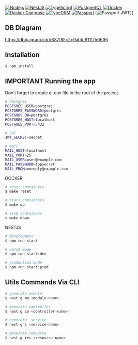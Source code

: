 [![Nodejs](https://img.shields.io/badge/Node.js-12.16.1-pink)](https://nodejs.org/en/)
[![NestJS](https://img.shields.io/badge/NestJS-7.0.0-blue)](https://nestjs.com/)
[![TypeScript](https://img.shields.io/badge/TypeScript-3.9.7-red)](https://www.typescriptlang.org/)
[![PostgreSQL](https://img.shields.io/badge/PostgreSQL-12.2-purple)](https://www.postgresql.org/)
[![Docker](https://img.shields.io/badge/Docker-19.03.8-grey)](https://www.docker.com/)
[![Docker Compose](https://img.shields.io/badge/Docker%20Compose-1.25.5-green)](https://docs.docker.com/compose/)
[![TypeORM](https://img.shields.io/badge/TypeORM-0.2.24-cyan)](https://typeorm.io/#/)
[![Passport](https://img.shields.io/badge/Passport-0.4.1-black)](http://www.passportjs.org/)
[![Passport JWT](https://img.shields.io/badge/Passport%20JWT-4.0.0-magenta)](


## DB Diagram
https://dbdiagram.io/d/637f85c2c9abfc6111750636
## Installation

```bash
$ npm install
```
## IMPORTANT Running the app
Don't forget to create a .env file in the root of the project.
```bash
# Postgres
POSTGRES_USER=postgres
POSTGRES_PASSWORD=postgres
POSTGRES_DB=postgres
POSTGRES_HOST=localhost
POSTGRES_PORT=5432

# JWT
JWT_SECRET=secret

# mail
MAIL_HOST=localhost
MAIL_PORT=25
MAIL_USER=user@example.com
MAIL_PASSWORD=topsecret
MAIL_FROM=noreply@example.com

```

DOCKER
```bash
# reset containers
$ make reset

# start containers
$ make up

# stop containers
$ make down
```

NESTJS
```bash
# development
$ npm run start

# watch mode
$ npm run start:dev

# production mode
$ npm run start:prod
```

## Utils Commands Via CLI

```bash
# generate module
$ nest g mo <module-name>

# generate controller
$ nest g co <controller-name>

# generate  service
$ nest g s <service-name>

# generate resource
$ nest g res <resource-name>
```